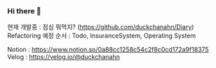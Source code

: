 

### Hi there 👋

현재 개발중 : 점심 뭐먹지? (https://github.com/duckchanahn/Diary)
Refactoring 예정 순서 : Todo, InsuranceSystem, Operating System

Notion : https://www.notion.so/0a88cc1258c54c2f8c0cd172a9f18375 <br>
Velog : https://velog.io/@duckchanahn

<!--
**duckchanahn/duckchanahn** is a ✨ _special_ ✨ repository because its `README.md` (this file) appears on your GitHub profile.
